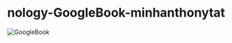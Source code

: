 # nology-GoogleBook-minhanthonytat
![GoogleBook](https://github.com/callmepho/nology-GoogleBook-minhanthonytat/assets/47295382/9f6316f7-504e-410b-87ab-b9114de8e235)
